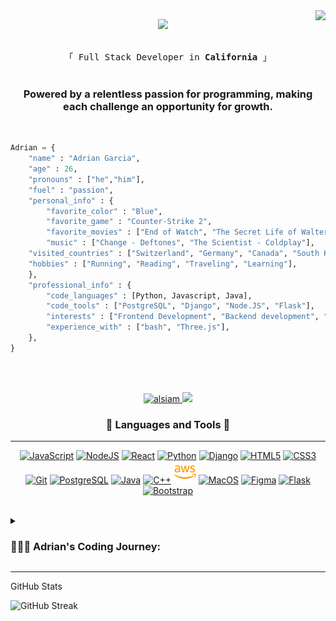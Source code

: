 <img align="right" src="https://visitor-badge.laobi.icu/badge?page_id=Muffy239.Muffy239"/>


<p align="center">
    <img src="https://readme-typing-svg.herokuapp.com?font=Kode+Mono&weight=700&size=35&duration=3000&pause=1000&color=73A5DF&random=false&width=435&lines=Hello++There!++++++%F0%9F%91%8B%F0%9F%8F%BE;I'm+Adrian+Garcia+" />


<p align="center"> 
  <samp>
    <br>
    「 Full Stack Developer in <b>California</b> 」
    <br>
    <br>
  </samp>
</p>



<h3 align="center">Powered by a relentless passion for programming, making each challenge an opportunity for growth.</h3>


</br>

```python
Adrian = {
    "name" : "Adrian Garcia",
    "age" : 26,
    "pronouns" : ["he","him"],
    "fuel" : "passion",
    "personal_info" : {
        "favorite_color" : "Blue",
        "favorite_game" : "Counter-Strike 2",
        "favorite_movies" : ["End of Watch", "The Secret Life of Walter Mitty"],
        "music" : ["Change - Deftones", "The Scientist - Coldplay"],
	"visited_countries" : ["Switzerland", "Germany", "Canada", "South Korea", "Spain", "Italy", "Bulgaria", "Portugal", "Netherlands", "France" ],
	"hobbies" : ["Running", "Reading", "Traveling", "Learning"],
    },
    "professional_info" : {
        "code_languages" : [Python, Javascript, Java],
        "code_tools" : ["PostgreSQL", "Django", "Node.JS", "Flask"],
        "interests" : ["Frontend Development", "Backend development", "Artificial Intelligence"],
        "experience_with" : ["bash", "Three.js"],
    },
}
```


</br>
</br>
<p align="center">
	<a href="https://muffy239.github.io/" target="_blank">
  		<img src="https://img.shields.io/badge/Website-DC143C?style=for-the-badge&logo=medium&logoColor=white" alt="alsiam" />
 	</a>

  <a href="https://www.linkedin.com/in/adrian0239" target="_blank">
    <img src="https://img.shields.io/badge/LinkedIn-0077B5?style=for-the-badge&logo=linkedin&logoColor=white" target="_blank" />
  </a>
  
</p>


<h3 align ="center">🧰 Languages and Tools 🧰 </h3>
<hr/>
<p align="center">
<a href="https://developer.mozilla.org/en-US/docs/Web/JavaScript" target="_blank" rel="noreferrer"><img src="https://raw.githubusercontent.com/danielcranney/readme-generator/main/public/icons/skills/javascript-colored.svg" width="36" height="36" alt="JavaScript" /></a>
<a href="https://nodejs.org/en/" target="_blank" rel="noreferrer"><img src="https://raw.githubusercontent.com/danielcranney/readme-generator/main/public/icons/skills/nodejs-colored.svg" width="36" height="36" alt="NodeJS" /></a>
<a href="https://reactjs.org/" target="_blank" rel="noreferrer"><img src="https://raw.githubusercontent.com/danielcranney/readme-generator/main/public/icons/skills/react-colored.svg" width="36" height="36" alt="React" /></a>
<a href="https://www.python.org/" target="_blank" rel="noreferrer"><img src="https://raw.githubusercontent.com/danielcranney/readme-generator/main/public/icons/skills/python-colored.svg" width="36" height="36" alt="Python" /></a>
<a href="https://www.djangoproject.com/" target="_blank" rel="noreferrer"><img src="https://www.djangoproject.com/m/img/logos/django-logo-negative.svg" width="36" height="36" alt="Django" /></a>
<a href="https://developer.mozilla.org/en-US/docs/Glossary/HTML5" target="_blank" rel="noreferrer"><img src="https://raw.githubusercontent.com/danielcranney/readme-generator/main/public/icons/skills/html5-colored.svg" width="36" height="36" alt="HTML5" /></a>
<a href="https://www.w3.org/TR/CSS/#css" target="_blank" rel="noreferrer"><img src="https://raw.githubusercontent.com/danielcranney/readme-generator/main/public/icons/skills/css3-colored.svg" width="36" height="36" alt="CSS3" /></a>
<a href="https://git-scm.com/" target="_blank" rel="noreferrer"><img src="https://raw.githubusercontent.com/danielcranney/readme-generator/main/public/icons/skills/git-colored.svg" width="36" height="36" alt="Git" /></a>
<a href="https://www.postgresql.org/" target="_blank" rel="noreferrer"><img src="https://raw.githubusercontent.com/danielcranney/readme-generator/main/public/icons/skills/postgresql-colored.svg" width="36" height="36" alt="PostgreSQL" /></a>
<a href="https://www.oracle.com/java/" target="_blank" rel="noreferrer"><img src="https://raw.githubusercontent.com/danielcranney/readme-generator/main/public/icons/skills/java-colored.svg" width="36" height="36" alt="Java" /></a>
<a href="https://docs.microsoft.com/en-us/cpp/?view=msvc-170" target="_blank" rel="noreferrer"><img src="https://raw.githubusercontent.com/danielcranney/readme-generator/main/public/icons/skills/cplusplus-colored.svg" width="36" height="36" alt="C++" /></a>
<a href="https://aws.amazon.com" target="_blank" rel="noreferrer"><img src="https://github.com/devicons/devicon/blob/master/icons/amazonwebservices/amazonwebservices-plain-wordmark.svg" width="36" height="36" alt="Amazon Web Services" /></a>
<a href="https://apple.com" target="_blank" rel="noreferrer"><img src="https://raw.githubusercontent.com/danielcranney/readme-generator/main/public/icons/skills/macos-colored.svg" width="36" height="36" alt="MacOS" /></a>
<a href="https://www.figma.com/" target="_blank" rel="noreferrer"><img src="https://raw.githubusercontent.com/danielcranney/readme-generator/main/public/icons/skills/figma-colored.svg" width="36" height="36" alt="Figma" /></a>
<a href="https://flask.palletsprojects.com/en/2.0.x/" target="_blank" rel="noreferrer"><img src="https://raw.githubusercontent.com/danielcranney/readme-generator/main/public/icons/skills/flask-colored.svg" width="36" height="36" alt="Flask" /></a>
<a href="https://getbootstrap.com/" target="_blank" rel="noreferrer"><img src="https://raw.githubusercontent.com/danielcranney/readme-generator/main/public/icons/skills/bootstrap-colored.svg" width="36" height="36" alt="Bootstrap" /></a>
</p>


<br/>


<details>
	<summary><h3>👨🏽‍💻 Adrian's Coding Journey:</h3></summary>
My journey in programming began with a simple Scratch script during a high school class, sparking a deep-seated passion that grew with each project in HTML and CSS. Overcoming countless challenges fueled my determination, leading me from classroom projects to an unconventional path through military service. Post-service, I embraced the opportunity at a programming bootcamp, diving into full-stack development at CodePlatoon, where each day brings new learning. Eager to apply my accumulated knowledge in a professional setting, I am ready to contribute to impactful and innovative software solutions.
</details>

<hr/>


<p align="left">GitHub Stats </p>
<img src="https://streak-stats.demolab.com?user=Muffy239&theme=react&card_width=600" alt="GitHub Streak" />
